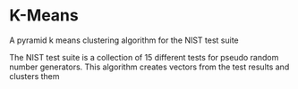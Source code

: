 # K-Means
A pyramid k means clustering algorithm for the NIST test suite

The NIST test suite is a collection of 15 different tests for pseudo random number generators. This algorithm creates vectors from the test results and clusters them
